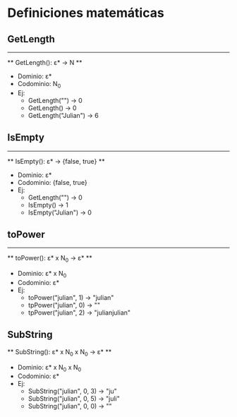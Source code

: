 # Definiciones matemáticas

## GetLength
---------

** GetLength(): ε* -> N **

- Dominio: ε* 
- Codominio: N<sub>0</sub> 
- Ej:
  - GetLength("") -> 0
  - GetLength() -> 0
  - GetLength("Julian") -> 6
  

## IsEmpty
---------

** IsEmpty(): ε* -> {false, true} **
- Dominio: ε*
- Codominio: {false, true} 
- Ej:
  - GetLength("") -> 0
  - IsEmpty() -> 1
  - IsEmpty("Julian") -> 0
  

## toPower
---------
** toPower(): ε* x N<sub>0</sub> -> ε* **
- Dominio: ε* x N<sub>0</sub>
- Codominio: ε*
- Ej:
  - toPower("julian", 1) -> "julian"
  - tpPower("julian", 0) -> ""
  - tpPower("julian", 2) -> "julianjulian"


## SubString
** SubString(): ε* x N<sub>0</sub> x N<sub>0</sub> -> ε* **
- Dominio: ε* x N<sub>0</sub> x N<sub>0</sub>
- Codominio: ε* 
- Ej:
  - SubString("julian", 0, 3) -> "ju"
  - SubString("julian", 0, 5) -> "juli"
  - SubString("julian", 0, 0) -> ""